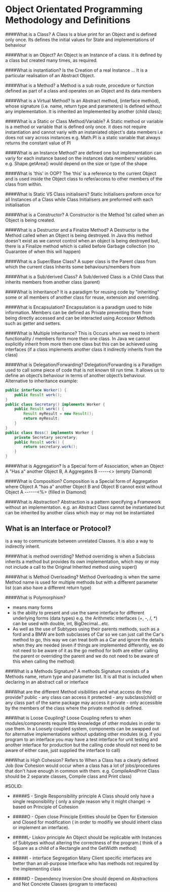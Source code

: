 Object Orientated Programming Methodology and Definitions
=========

####What is a Class?
A Class is a blue print for an Object and is defined only once. Its defines the initial values for State and implementations of behaviour

####What is an Object?
An Object is an Instance of a class. it is  defined by a class but created many times, as required.

####What is instantiation?
Is the Creation of a real Instance ... It is a particular realisation of an Abstract Object.

####What is a Method?
a Method is a sub route, procedure or function defined as part of a class and operates on an Object and its data members

####What is a Virtual Method?
Is an Abstract method, (interface method), whose signature (i.e. name, return type and parameters) is defined without any implementation. It is inherited an Implemented by another (child class);

####What is a Static or Class Method/Variable?
A Static method or variable is a method or variable that is defined only once. it does not require instantiation and cannot variy with an instaniated object's data members i.e does not vary across instances
e.g. Math.PI is a static variable that always returns the constant value of PI

####What is an Instance Method?
are defined one but implementation can variy for each instance based on the instances data members/ variables.
e.g. Shape.getArea() would depend on the size or type of the shape


####What is 'this' in OOP?
The ‘this’ is a reference to the current Object and is used inside the Object class to refer/access to other members of the class from within.

####What is Static VS Class initialisers?
Static Initialisers preform once for all Instances of a Class while Class Initialisers are preformed with each initialisation

####What is a Constructor?
A Constructor is the Method 1st called when an Object is being created.

####What is a Destructor and a Finalize Method?
A Destructor is the Method called when an Object is being destroyed. In Java this method doesn't exist as we cannot control when an object is being destroyed but, there is a Finalize method which is called before Garbage collection (no Guarantee of when this will happen)

####What is a Super/Base Class?
A super class is the Parent class from which the current class Inherits some behaviours/members from

####What is a Sub/derived Class?
A Sub/derived Class is a Child Class that inherits members from another class (parent)

####What is Inheritance?
It is a paradigm for reusing code by "inheriting" some or all members of another class for reuse, extension and overriding.

####What is Encapsulation?
Encapsulation  is a paradigm used to hide information. Members can be defined as Private preventing them from being directly accessed and can be interacted using Accessor Methods such as getter and setters.

####What is Multiple Inheritance?
This is Occurs when we need to inherit functionality / members form more then one class. In Java we cannot explicitly inherit from more then one class but this can be achieved using interfaces (if a class implements another class it indirectly inherits from the class)

####What is Delegation/Forwarding?
Delegation/Forwarding is a Paradigm used to call some piece of code that is not known till run time. It allows us to define an object’s behaviour in terms of another object’s behaviour. Alternative to inheritance
example:
```java
public interface Worker() {
    public Result work();
}
public class Secretary() implements Worker {
    public Result work() {
        Result myResult = new Result();
        return myResult;
    }    
}
public class Boss() implements Worker {
    private Secretary secretary;
    public Result work() {
        return secretary.work();
    }   
}
```

####What is Aggregation?
Is a Special form of Association, when an Object A "Has a" another Object B, A Aggregates B 
 -----<> (empty Diamond)

####What is Composition?
Composition is a Special form of Aggregation where Object A "has a" another Object B and Object B cannot exist without Object A
------<%> (filled in Diamond)

####What is Abstraction?
Abstraction is a pattern specifying a Framework without an implementation.  e.g. an Abstract Class cannot be instantiated but can be inherited by another class which may or may not be instantiated 

What is an Interface or Protocol?
----
is a way to communicate between unrelated Classes. It is also a way to indirectly inherit.

####What is method overriding?
Method overriding is when a Subclass inherits a method but provides its own implementation, which may or may not include a call to the Original Inherited method using super()

####What is Method Overloading?
Method Overloading is when the same Method name is used for multiple methods but with a different parameter list (can also have a different return type)

####What is Polymorphism?
* means many forms
* is the ability to present and use the same interface for different underlying forms (data types) e.g. the Arithmetic interfaces (+, -, /, *) can be used with double, int, BigDecimal...etc. 
* As well as the use of Subtypes using their parents methods, such as a ford and a BMW are both subclasses of Car so we can just call the Car's method to go, this way we can treat both as a Car and ignore the details when they are needed (even if things are implemented differently, we do not need to be aware of it as the go method for both are either calling the parent or overriding the parent and we do not need to be aware of this when calling the method)

###What is a Methods Signature?
A methods Signature consists of a Methods name, return type and parameter list. It is all that is included when declaring in an abstract call or interface

###What are the different Method visibilities and what access do they provide?
public - any class can access it
protected - any subclass(child) or any class part of the same package may access it
private - only accessible by the members of the class where the private method is defined.

###What is Loose Coupling?
Loose Coupling refers to when modules/components require little knowledge of other modules in order to use them.
In a Loosely coupled system, components can be swapped out for alternative implementations without updating other modules (e.g. if you program to an interface you may have a test interface for unit testing and another interface for production but the calling code should not need to be aware of either case, just supplied the interface to call)

###What is High Cohesion?
Refers to When a Class has a clearly defined Job (low Cohesion would occur when a class has a lot of jobs/procedures that don't have enough in common with them. e.g. CompileAndPrint Class should be 2 separate classes, Compile class and  Print class)

#SOLID:

* #####S - Single Responsibility principle
	A Class should only have a single responsibility ( only a single reason why it might change)
	-> based on Principle of Cohesion
    
* #####O - Open close Principle 
    Entities should be Open for Extension and Closed for modification ( in order to modifiy we should inherit class or implement an interface).
    
* #####L- Liskov principle 
    An Object should be replicable with Instances of Subtypes without altering the correctness of the program.( think of a Square as a child of a Rectangle and the GetWidth method)

* #####I - interface Segregation 
   Many Client specific interfaces are better than an all-purpose Interface who has methods not required by the implementing class

* #####D - Dependency Inversion 
    One should depend on Abstractions and Not Concrete Classes (program to interfaces)

